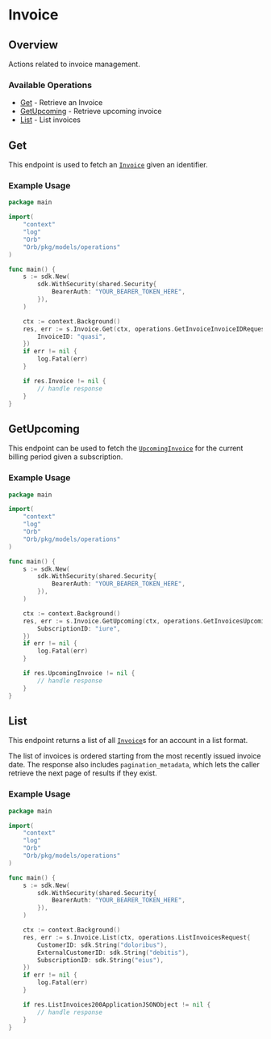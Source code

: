 # Invoice

## Overview

Actions related to invoice management.

### Available Operations

* [Get](#get) - Retrieve an Invoice
* [GetUpcoming](#getupcoming) - Retrieve upcoming invoice
* [List](#list) - List invoices

## Get

This endpoint is used to fetch an [`Invoice`](../reference/Orb-API.json/components/schemas/Invoice) given an identifier.

### Example Usage

```go
package main

import(
	"context"
	"log"
	"Orb"
	"Orb/pkg/models/operations"
)

func main() {
    s := sdk.New(
        sdk.WithSecurity(shared.Security{
            BearerAuth: "YOUR_BEARER_TOKEN_HERE",
        }),
    )

    ctx := context.Background()
    res, err := s.Invoice.Get(ctx, operations.GetInvoiceInvoiceIDRequest{
        InvoiceID: "quasi",
    })
    if err != nil {
        log.Fatal(err)
    }

    if res.Invoice != nil {
        // handle response
    }
}
```

## GetUpcoming

This endpoint can be used to fetch the [`UpcomingInvoice`](../reference/Orb-API.json/components/schemas/Upcoming%20Invoice) for the current billing period given a subscription.

### Example Usage

```go
package main

import(
	"context"
	"log"
	"Orb"
	"Orb/pkg/models/operations"
)

func main() {
    s := sdk.New(
        sdk.WithSecurity(shared.Security{
            BearerAuth: "YOUR_BEARER_TOKEN_HERE",
        }),
    )

    ctx := context.Background()
    res, err := s.Invoice.GetUpcoming(ctx, operations.GetInvoicesUpcomingRequest{
        SubscriptionID: "iure",
    })
    if err != nil {
        log.Fatal(err)
    }

    if res.UpcomingInvoice != nil {
        // handle response
    }
}
```

## List

This endpoint returns a list of all [`Invoice`](../reference/Orb-API.json/components/schemas/Invoice)s for an account in a list format. 

The list of invoices is ordered starting from the most recently issued invoice date. The response also includes `pagination_metadata`, which lets the caller retrieve the next page of results if they exist.

### Example Usage

```go
package main

import(
	"context"
	"log"
	"Orb"
	"Orb/pkg/models/operations"
)

func main() {
    s := sdk.New(
        sdk.WithSecurity(shared.Security{
            BearerAuth: "YOUR_BEARER_TOKEN_HERE",
        }),
    )

    ctx := context.Background()
    res, err := s.Invoice.List(ctx, operations.ListInvoicesRequest{
        CustomerID: sdk.String("doloribus"),
        ExternalCustomerID: sdk.String("debitis"),
        SubscriptionID: sdk.String("eius"),
    })
    if err != nil {
        log.Fatal(err)
    }

    if res.ListInvoices200ApplicationJSONObject != nil {
        // handle response
    }
}
```
